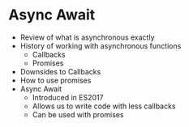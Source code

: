 # Async Await
- Review of what is asynchronous exactly
- History of working with asynchronous functions
  - Callbacks
  - Promises
- Downsides to Callbacks
- How to use promises
- Async Await
  - Introduced in ES2017
  - Allows us to write code with less callbacks
  - Can be used with promises
